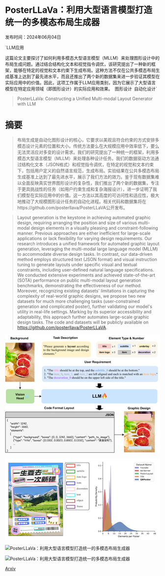 # PosterLLaVa：利用大型语言模型打造统一的多模态布局生成器

发布时间：2024年06月04日

`LLM应用

这篇论文主要探讨了如何利用多模态大型语言模型（MLLM）来处理图形设计中的布局生成问题。通过结合结构化文本和视觉指令调优，该研究提出了一种新的框架，能够在特定的视觉和文本约束下生成布局。这种方法不仅在公共多模态布局生成基准上达到了最先进水平，而且还推出了两个新的数据集来进一步验证其模型在实际应用中的价值。因此，这项工作属于LLM应用类别，因为它展示了大型语言模型在特定应用领域（即图形设计）的实际应用和效果。` `图形设计` `自动化设计`

> PosterLLaVa: Constructing a Unified Multi-modal Layout Generator with LLM

# 摘要

> 布局生成是自动化图形设计的核心，它要求以美观且符合约束的方式安排多模态设计元素的位置和大小。传统方法要么在大规模应用中效率低下，要么无法灵活应对多变的设计需求。我们的研究提出了一种统一的框架，利用多模态大型语言模型（MLLM）来处理各种设计任务。我们的数据驱动方法通过结构化文本（JSON格式）和视觉指令调优，在特定的视觉和文本约束下，包括用户定义的自然语言规范，生成布局。实验结果在公共多模态布局生成基准上达到了最先进水平，展示了我们方法的效力。鉴于现有数据集难以全面反映真实世界图形设计的复杂性，我们推出了两个新的数据集，专注于更具挑战性的任务（如用户约束生成和复杂海报设计），进一步证明了我们模型在实际应用中的价值。这一方法以其高度的可访问性和适应性，极大地推动了大规模图形设计任务的自动化进程。相关代码和数据集将在https://github.com/posterllava/PosterLLaVA公开发布。

> Layout generation is the keystone in achieving automated graphic design, requiring arranging the position and size of various multi-modal design elements in a visually pleasing and constraint-following manner. Previous approaches are either inefficient for large-scale applications or lack flexibility for varying design requirements. Our research introduces a unified framework for automated graphic layout generation, leveraging the multi-modal large language model (MLLM) to accommodate diverse design tasks. In contrast, our data-driven method employs structured text (JSON format) and visual instruction tuning to generate layouts under specific visual and textual constraints, including user-defined natural language specifications. We conducted extensive experiments and achieved state-of-the-art (SOTA) performance on public multi-modal layout generation benchmarks, demonstrating the effectiveness of our method. Moreover, recognizing existing datasets' limitations in capturing the complexity of real-world graphic designs, we propose two new datasets for much more challenging tasks (user-constrained generation and complicated poster), further validating our model's utility in real-life settings. Marking by its superior accessibility and adaptability, this approach further automates large-scale graphic design tasks. The code and datasets will be publicly available on https://github.com/posterllava/PosterLLaVA.

![PosterLLaVa：利用大型语言模型打造统一的多模态布局生成器](../../../paper_images/2406.02884/x1.png)

![PosterLLaVa：利用大型语言模型打造统一的多模态布局生成器](../../../paper_images/2406.02884/x2.png)

![PosterLLaVa：利用大型语言模型打造统一的多模态布局生成器](../../../paper_images/2406.02884/x3.png)

![PosterLLaVa：利用大型语言模型打造统一的多模态布局生成器](../../../paper_images/2406.02884/x4.png)

[Arxiv](https://arxiv.org/abs/2406.02884)